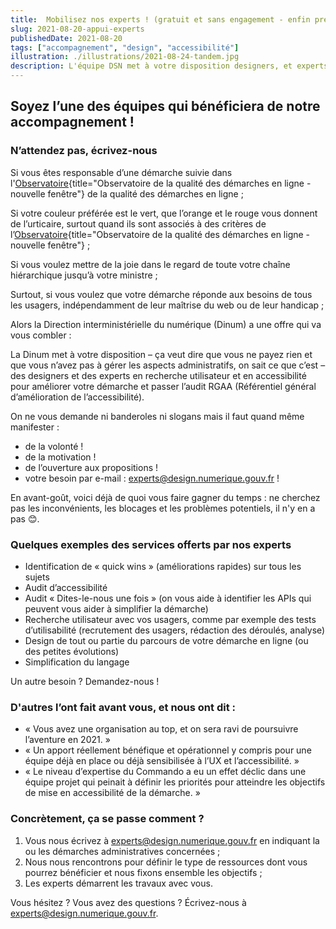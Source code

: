 ```yaml
---
title:  Mobilisez nos experts ! (gratuit et sans engagement - enfin presque)
slug: 2021-08-20-appui-experts
publishedDate: 2021-08-20
tags: ["accompagnement", "design", "accessibilité"]
illustration: ./illustrations/2021-08-24-tandem.jpg
description: L'équipe DSN met à votre disposition designers, et experts en recherche utilisateur et accessibilité
---
```


## Soyez l’une des équipes qui bénéficiera de notre accompagnement !
### N’attendez pas, écrivez-nous

Si vous êtes responsable d’une démarche suivie dans l'[Observatoire](https://observatoire.numerique.gouv.fr/){title="Observatoire de la qualité des démarches en ligne - nouvelle fenêtre"} de la qualité des démarches en ligne ;

Si votre couleur préférée est le vert, que l’orange et le rouge vous donnent de l’urticaire, surtout quand ils sont associés à des critères de l’[Observatoire](https://observatoire.numerique.gouv.fr/){title="Observatoire de la qualité des démarches en ligne - nouvelle fenêtre"} ;

Si vous voulez mettre de la joie dans le regard de toute votre chaîne hiérarchique jusqu’à votre ministre ;

Surtout, si vous voulez que votre démarche réponde aux besoins de tous les usagers, indépendamment de leur maîtrise du web ou de leur handicap ;

Alors la Direction interministérielle du numérique (Dinum) a une offre qui va vous combler :

La Dinum met à votre disposition – ça veut dire que vous ne payez rien et que vous n’avez pas à gérer les aspects administratifs, on sait ce que c’est – des designers et des experts en recherche utilisateur et en accessibilité pour améliorer votre démarche et passer l’audit RGAA (Référentiel général d’amélioration de l’accessibilité).

On ne vous demande ni banderoles ni slogans mais il faut quand même manifester :

- de la volonté !
- de la motivation !
- de l’ouverture aux propositions !
- votre besoin par e-mail : experts@design.numerique.gouv.fr !

En avant-goût, voici déjà de quoi vous faire gagner du temps : ne cherchez pas les inconvénients, les blocages et les problèmes potentiels, il n'y en a pas 😊.

### Quelques exemples des services offerts par nos experts
- Identification de « quick wins » (améliorations rapides) sur tous les sujets
- Audit d’accessibilité
- Audit « Dites-le-nous une fois » (on vous aide à identifier les APIs qui peuvent vous aider à simplifier la démarche)
- Recherche utilisateur avec vos usagers, comme par exemple des tests d’utilisabilité (recrutement des usagers, rédaction des déroulés, analyse)
- Design de tout ou partie du parcours de votre démarche en ligne (ou des petites évolutions)
- Simplification du langage

Un autre besoin ? Demandez-nous !

### D'autres l’ont fait avant vous, et nous ont dit :  
- « Vous avez une organisation au top, et on sera ravi de poursuivre l’aventure en 2021. »
- « Un apport réellement bénéfique et opérationnel y compris pour une équipe déjà en place ou déjà sensibilisée à l’UX et l’accessibilité. »
- « Le niveau d’expertise du Commando a eu un effet déclic dans une équipe projet qui peinait à définir les priorités pour atteindre les objectifs de mise en accessibilité de la démarche. »


### Concrètement, ça se passe comment ?

1. Vous nous écrivez à experts@design.numerique.gouv.fr en indiquant la ou les démarches administratives concernées ;
2. Nous nous rencontrons pour définir le type de ressources dont vous pourrez bénéficier et nous fixons ensemble les objectifs ;
3. Les experts démarrent les travaux avec vous.

Vous hésitez ? Vous avez des questions ? Écrivez-nous à experts@design.numerique.gouv.fr.
